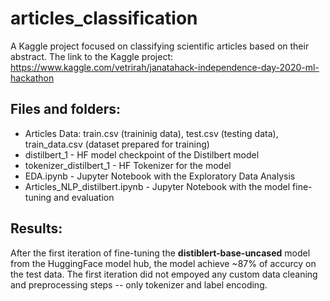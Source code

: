# articles_classification
A Kaggle project focused on classifying scientific articles based on their abstract. The link to the Kaggle project: 
https://www.kaggle.com/vetrirah/janatahack-independence-day-2020-ml-hackathon

## Files and folders:
- Articles Data: train.csv (traininig data), test.csv (testing data), train_data.csv (dataset prepared for training)
- distilbert_1 - HF model checkpoint of the Distilbert model
- tokenizer_distilbert_1 - HF Tokenizer for the model
- EDA.ipynb - Jupyter Notebook with the Exploratory Data Analysis
- Articles_NLP_distilbert.ipynb - Jupyter Notebook with the model fine-tuning and evaluation

## Results:
After the first iteration of fine-tuning the <strong>distiblert-base-uncased</strong> model from the HuggingFace model hub, the model achieve ~87% of accurcy on the test data. The first iteration did not empoyed any custom data cleaning and preprocessing steps -- only tokenizer and label encoding.
